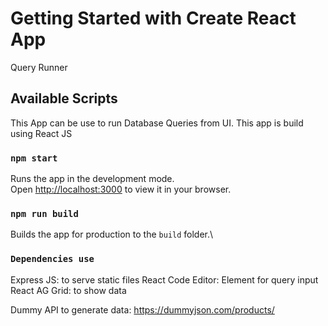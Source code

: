 # Getting Started with Create React App

Query Runner

## Available Scripts

This App can be use to run Database Queries from UI.
This app is build using React JS

### `npm start`

Runs the app in the development mode.\
Open [http://localhost:3000](http://localhost:3000) to view it in your browser.

### `npm run build`

Builds the app for production to the `build` folder.\

### `Dependencies use`

Express JS: to serve static files
React Code Editor: Element for query input
React AG Grid: to show data

Dummy API to generate data: https://dummyjson.com/products/


